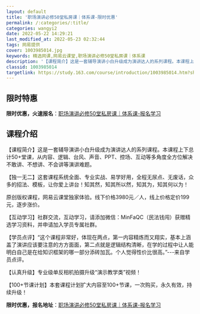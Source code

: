 ```yaml
---
layout: default
title: '职场演讲必修50堂私房课｜体系课-限时优惠'
permalink: /:categories/:title/
categories: wangyi2
date: 2022-05-22 14:29:21
last_modified_at: 2022-05-23 02:32:44
tags: 网易提供
cover: 1003985014.jpg
keywords: 精选网课,网易云课堂,职场演讲必修50堂私房课｜体系课
description: '【课程简介】这是一套辅导演讲小白升级成为演讲达人的系列课程。本课程上下总计50+堂课，从内容、逻辑、台风、声音、PPT、'
classid: 1003985014
targetlink: https://study.163.com/course/introduction/1003985014.htm?share=1&shareId=1025206652&utm_campaign=share&utm_medium=iphoneShare&utm_source=&utm_u=1025206652
---
```


## 限时特惠

**限时优惠，火速报名**：[职场演讲必修50堂私房课｜体系课-报名学习](https://study.163.com/course/introduction/1003985014.htm?share=1&shareId=1025206652&utm_campaign=share&utm_medium=iphoneShare&utm_source=&utm_u=1025206652)

## 课程介绍

【课程简介】这是一套辅导演讲小白升级成为演讲达人的系列课程。本课程上下总计50+堂课，从内容、逻辑、台风、声音、PPT、控场、互动等多角度全方位解决不敢讲、不想讲、不会讲等演讲难题。



【独一无二】这套课程系统全面、专业实战、易学好用，全程无尿点、无废话，众多的招法、模板，让你爱上讲台！知其然，知其所以然，知其为，知其何以为！

原创版权课程，网易云课堂独家体验。线下价格3980元／人，线上价格定价199元，逐步涨价。



【互动学习】社群交流，互动学习，请添加微信：MinFaQC（民法钱闯）获赠精选学习资料，并申请加入学员专属社群。



【学员点评】“这个课程非常好，体现在两点，第一内容精炼而又翔实，基本上涵盖了演讲应该要注意的方方面面，第二点就是逻辑结构清晰，在学的过程中让人能明白自己是在给知识框架的哪一部分添砖加瓦。个人觉得性价比很高。”---来自学员点评。



【认真升级】专业级单反相机拍摄升级“演示教学类”视频！



【100+节课计划】本套课程计划扩大内容至100+节课，一次购买，永久有效，持续升级！

**限时优惠，报名地址**：[职场演讲必修50堂私房课｜体系课-报名学习](https://study.163.com/course/introduction/1003985014.htm?share=1&shareId=1025206652&utm_campaign=share&utm_medium=iphoneShare&utm_source=&utm_u=1025206652)

